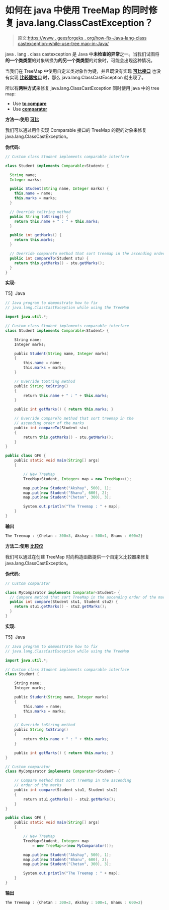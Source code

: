 # 如何在 java 中使用 TreeMap 的同时修复 java.lang.ClassCastException？

> 原文:[https://www . geesforgeks . org/how-fix-Java-lang-class castexception-while-use-tree map-in-Java/](https://www.geeksforgeeks.org/how-to-fix-java-lang-classcastexception-while-using-the-treemap-in-java/)

java . lang . class castexception 是 Java 中**未检查的异常**之一。当我们试图将**的一个类类型**的对象转换为**的另一个类类型**的对象时，可能会出现这种情况。

当我们在 TreeMap 中使用自定义类对象作为键，并且既没有实现 [**可比接口**](https://www.geeksforgeeks.org/comparable-vs-comparator-in-java/) 也没有实现 [**比较器接口**](https://www.geeksforgeeks.org/comparator-interface-java/) 时，那么 java.lang.ClassCastException 就出现了。

所以有**两种方式**来修复 java.lang.ClassCastException 同时使用 java 中的 tree map:

*   Use [**to compare**](https://www.geeksforgeeks.org/comparable-vs-comparator-in-java/)
*   Use [**comparator**](https://www.geeksforgeeks.org/comparator-interface-java/)

**方法一:使用** [**可比**](https://www.geeksforgeeks.org/comparable-vs-comparator-in-java/)

我们可以通过用作实现 Comparable 接口的 TreeMap 的键的对象来修复 java.lang.ClassCastException。

**伪代码:**

```java
// Custom class Student implements comparable interface

class Student implements Comparable<Student> {

  String name;
  Integer marks;

  public Student(String name, Integer marks) {
    this.name = name;
    this.marks = marks;
  }

  // Override toString method
  public String toString() {
    return this.name + " : " + this.marks;
  }

  public int getMarks() {
    return this.marks;
  }

  // Override compareTo method that sort treemap in the ascending order of the marks
  public int compareTo(Student stu) {
    return this.getMarks() - stu.getMarks();
  }
}
```

**实现:**

T5】Java

```java
// Java program to demonstrate how to fix
// java.lang.ClassCastException while using the TreeMap

import java.util.*;

// Custom class Student implements comparable interface
class Student implements Comparable<Student> {

    String name;
    Integer marks;

    public Student(String name, Integer marks)
    {
        this.name = name;
        this.marks = marks;
    }

    // Override toString method
    public String toString()
    {
        return this.name + " : " + this.marks;
    }

    public int getMarks() { return this.marks; }

    // Override compareTo method that sort treemap in the
    // ascending order of the marks
    public int compareTo(Student stu)
    {
        return this.getMarks() - stu.getMarks();
    }
}

public class GFG {
    public static void main(String[] args)
    {

        // New TreeMap
        TreeMap<Student, Integer> map = new TreeMap<>();

        map.put(new Student("Akshay", 500), 1);
        map.put(new Student("Bhanu", 600), 2);
        map.put(new Student("Chetan", 300), 3);

        System.out.println("The Treemap : " + map);
    }
}
```

**输出**

```java
The Treemap : {Chetan : 300=3, Akshay : 500=1, Bhanu : 600=2}
```

**方法二:使用** [**比较仪**](https://www.geeksforgeeks.org/comparator-interface-java/)

我们可以通过在创建 TreeMap 时向构造函数提供一个自定义比较器来修复 java.lang.ClassCastException。

**伪代码:**

```java
// Custom comparator

class MyComparator implements Comparator<Student> {
  // Compare method that sort TreeMap in the ascending order of the marks
  public int compare(Student stu1, Student stu2) {
    return stu1.getMarks() - stu2.getMarks();
  }
}
```

**实现:**

T5】Java

```java
// Java program to demonstrate how to fix
// java.lang.ClassCastException while using the TreeMap

import java.util.*;

// Custom class Student implements comparable interface
class Student {

    String name;
    Integer marks;

    public Student(String name, Integer marks)
    {
        this.name = name;
        this.marks = marks;
    }

    // Override toString method
    public String toString()
    {
        return this.name + " : " + this.marks;
    }

    public int getMarks() { return this.marks; }
}

// Custom comparator
class MyComparator implements Comparator<Student> {

    // Compare method that sort TreeMap in the ascending
    // order of the marks
    public int compare(Student stu1, Student stu2)
    {
        return stu1.getMarks() - stu2.getMarks();
    }
}

public class GFG {
    public static void main(String[] args)
    {

        // New TreeMap
        TreeMap<Student, Integer> map
            = new TreeMap<>(new MyComparator());

        map.put(new Student("Akshay", 500), 1);
        map.put(new Student("Bhanu", 600), 2);
        map.put(new Student("Chetan", 300), 3);

        System.out.println("The Treemap : " + map);
    }
}
```

**输出**

```java
The Treemap : {Chetan : 300=3, Akshay : 500=1, Bhanu : 600=2}
```